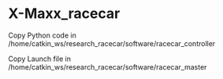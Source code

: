 # X-Maxx_racecar
Copy Python code in /home/catkin_ws/research_racecar/software/racecar_controller

Copy Launch file in /home/catkin_ws/research_racecar/software/racecar_master

